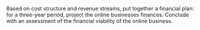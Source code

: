 Based on cost structure and revenue streams, put together a financial plan: for a three-year period, project the 
online businesses finances. Conclude with an assessment of the financial viability of the online business. 
